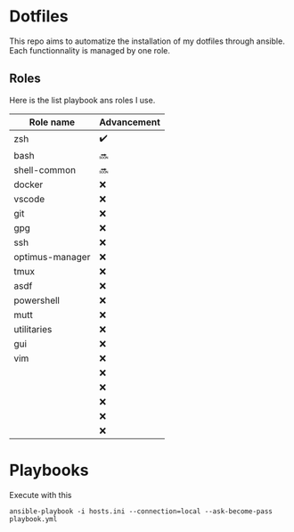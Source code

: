 # Dotfiles

This repo aims to automatize the installation of my dotfiles through ansible.
Each functionnality is managed by one role.

## Roles

Here is the list playbook ans roles I use.

| Role name       | Advancement |
| --------------- | ----------- |
| zsh             | ✔️          |
| bash            | 🔜          |
| shell-common    | 🔜          |
| docker          | ❌          |
| vscode          | ❌          |
| git             | ❌          |
| gpg             | ❌          |
| ssh             | ❌          |
| optimus-manager | ❌          |
| tmux            | ❌          |
| asdf            | ❌          |
| powershell      | ❌          |
| mutt            | ❌          |
| utilitaries     | ❌          |
| gui             | ❌          |
| vim             | ❌          |
|                 | ❌          |
|                 | ❌          |
|                 | ❌          |
|                 | ❌          |
|                 | ❌          |


# Playbooks

Execute with this

`ansible-playbook -i hosts.ini --connection=local --ask-become-pass playbook.yml`